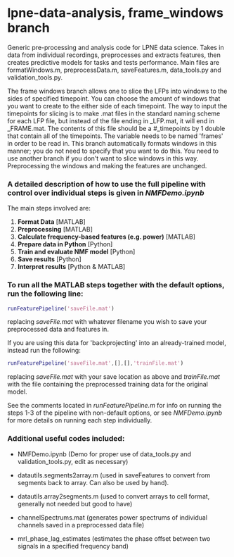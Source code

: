 # lpne-data-analysis, frame_windows branch

Generic pre-processing and analysis code for LPNE data science. Takes in data from individual recordings, preprocesses and extracts features, then creates predictive models for tasks and tests performance. Main files are formatWindows.m, preprocessData.m, saveFeatures.m, data_tools.py and validation_tools.py.

The frame windows branch allows one to slice the LFPs into windows to the sides of specified timepoint. You can choose the amount of windows that you want to create to the either side of each timepoint. The way to input the timepoints for slicing is to make .mat files in the standard naming scheme for each LFP file, but instead of the file ending in _LFP.mat, it will end in _FRAME.mat. The contents of this file should be a #_timepoints by 1 double that contain all of the timepoints. The variable needs to be named 'frames' in order to be read in. This branch automatically formats windows in this manner; you do not need to specify that you want to do this. You need to use another branch if you don't want to slice windows in this way. Preprocessing the windows and making the features are unchanged.



### A detailed description of how to use the full pipeline with control over individual steps is given in *NMFDemo.ipynb*

The main steps involved are:
1. **Format Data** \[MATLAB\]
2. **Preprocessing** \[MATLAB\]
3. **Calculate frequency-based features (e.g. power)** \[MATLAB\]
4. **Prepare data in Python** \[Python\]
5. **Train and evaluate NMF model** \[Python\]
6. **Save results** \[Python\]
7. **Interpret results** \[Python & MATLAB\]

### To run all the MATLAB steps together with the default options, run the following line:
```matlab
runFeaturePipeline('saveFile.mat')
```
replacing *saveFile.mat* with whatever filename you wish to save your preprocessed data and features in.

If you are using this data for 'backprojecting' into an already-trained model, instead run the following:
```matlab
runFeaturePipeline('saveFile.mat',[],[],'trainFile.mat')
```
replacing *saveFile.mat* with your save location as above and *trainFile.mat* with the file containing the preprocessed training data for the original model.

See the comments located in *runFeaturePipeline.m* for info on running the steps 1-3 of the pipeline with non-default options, or see *NMFDemo.ipynb* for more details on running each step individually.

### Additional useful codes included:

* NMFDemo.ipynb (Demo for proper use of data_tools.py and validation_tools.py, edit as necessary)

* datautils.segments2array.m (used in saveFeatures to convert from segments back to array. Can also be used by hand).

* datautils.array2segments.m (used to convert arrays to cell format, generally not needed but good to have)

* channelSpectrums.mat (generates power spectrums of individual channels saved in a preprocessed data file)

* mrl_phase_lag_estimates (estimates the phase offset between two signals in a specified frequency band)
